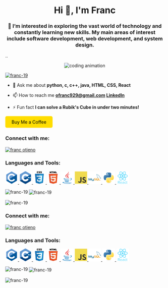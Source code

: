 <h1 align="center">Hi 👋, I'm Franc</h1>
<h3 align="center">👀 I’m interested in exploring the vast world of technology and constantly learning new skills. My main areas of interest include software development, web development, and system design.</h3>
..
<p align="center">
  <img src="https://media.giphy.com/media/qgQUggAC3Pfv687qPC/giphy.gif" alt="coding animation" width="400" height="300"/>
</p>



<p align="left"> <a href="https://github.com/ryo-ma/github-profile-trophy"><img src="https://file:///C:/Users/ofran/Downloads/Your%20profile_files/133057947(2)/?username=franc-19" alt="franc-19" /></a> </p>

- 💬 Ask me about **python, c, c++, java, HTML, CSS, React**

- 📫 How to reach me **ofranc929@gmail.com      [LinkedIn](https://www.linkedin.com/in/franc-otieno-673736219/)**

- ⚡ Fun fact **I can solve a Rubik's Cube in under two minutes!**
 <a href="https://www.buymeacoffee.com/franc19" target="_blank" style="display: inline-block; padding: 10px 20px; background-color: #FFDD00; color: #000; text-decoration: none; border-radius: 5px;">
    Buy Me a Coffee
</a>


<h3 align="left">Connect with me:</h3>
<p align="left">
<a href="https://linkedin.com/in/franc otieno" target="blank"><img align="center" src="https://raw.githubusercontent.com/rahuldkjain/github-profile-readme-generator/master/src/images/icons/Social/linked-in-alt.svg" alt="franc otieno" height="30" width="40" /></a>
</p>

<h3 align="left">Languages and Tools:</h3>
<p align="left"> 
<a href="https://www.cprogramming.com/" target="_blank" rel="noreferrer"> <img src="https://raw.githubusercontent.com/devicons/devicon/master/icons/c/c-original.svg" alt="c" width="40" height="40"/> </a> 
<a href="https://www.w3schools.com/cpp/" target="_blank" rel="noreferrer"> <img src="https://raw.githubusercontent.com/devicons/devicon/master/icons/cplusplus/cplusplus-original.svg" alt="cplusplus" width="40" height="40"/> </a> 
<a href="https://www.w3schools.com/css/" target="_blank" rel="noreferrer"> <img src="https://raw.githubusercontent.com/devicons/devicon/master/icons/css3/css3-original-wordmark.svg" alt="css3" width="40" height="40"/> </a> 
<a href="https://www.w3.org/html/" target="_blank" rel="noreferrer"> <img src="https://raw.githubusercontent.com/devicons/devicon/master/icons/html5/html5-original-wordmark.svg" alt="html5" width="40" height="40"/> </a> 
<a href="https://www.java.com" target="_blank" rel="noreferrer"> <img src="https://raw.githubusercontent.com/devicons/devicon/master/icons/java/java-original.svg" alt="java" width="40" height="40"/> </a> 
<a href="https://developer.mozilla.org/en-US/docs/Web/JavaScript" target="_blank" rel="noreferrer"> <img src="https://raw.githubusercontent.com/devicons/devicon/master/icons/javascript/javascript-original.svg" alt="javascript" width="40" height="40"/> </a> 
<a href="https://www.mysql.com/" target="_blank" rel="noreferrer"> <img src="https://raw.githubusercontent.com/devicons/devicon/master/icons/mysql/mysql-original-wordmark.svg" alt="mysql" width="40" height="40"/> </a> 
<a href="https://www.python.org" target="_blank" rel="noreferrer"> <img src="https://raw.githubusercontent.com/devicons/devicon/master/icons/python/python-original.svg" alt="python" width="40" height="40"/> </a> 
<a href="https://reactjs.org/" target="_blank" rel="noreferrer"> <img src="https://raw.githubusercontent.com/devicons/devicon/master/icons/react/react-original-wordmark.svg" alt="react" width="40" height="40"/> </a> 
</p>

<p><img align="left" src="https://github-readme-stats.vercel.app/api/top-langs?username=franc-19&show_icons=true&locale=en&layout=compact" alt="franc-19" /></p>

<p>&nbsp;<img align="center" src="https://github-readme-stats.vercel.app/api?username=franc-19&show_icons=true&locale=en" alt="franc-19" /></p>

<p><img align="center" src="https://github-readme-streak-stats.herokuapp.com/?user=franc-19&" alt="franc-19" /></p>

<h3 align="left">Connect with me:</h3>
<p align="left">
<a href="https://linkedin.com/in/franc otieno" target="blank"><img align="center" src="https://raw.githubusercontent.com/rahuldkjain/github-profile-readme-generator/master/src/images/icons/Social/linked-in-alt.svg" alt="franc otieno" height="30" width="40" /></a>
</p>

<h3 align="left">Languages and Tools:</h3>
<p align="left"> 
<a href="https://www.cprogramming.com/" target="_blank" rel="noreferrer"> <img src="https://raw.githubusercontent.com/devicons/devicon/master/icons/c/c-original.svg" alt="c" width="40" height="40"/> </a> 
<a href="https://www.w3schools.com/cpp/" target="_blank" rel="noreferrer"> <img src="https://raw.githubusercontent.com/devicons/devicon/master/icons/cplusplus/cplusplus-original.svg" alt="cplusplus" width="40" height="40"/> </a> 
<a href="https://www.w3schools.com/css/" target="_blank" rel="noreferrer"> <img src="https://raw.githubusercontent.com/devicons/devicon/master/icons/css3/css3-original-wordmark.svg" alt="css3" width="40" height="40"/> </a> 
<a href="https://www.w3.org/html/" target="_blank" rel="noreferrer"> <img src="https://raw.githubusercontent.com/devicons/devicon/master/icons/html5/html5-original-wordmark.svg" alt="html5" width="40" height="40"/> </a> 
<a href="https://www.java.com" target="_blank" rel="noreferrer"> <img src="https://raw.githubusercontent.com/devicons/devicon/master/icons/java/java-original.svg" alt="java" width="40" height="40"/> </a> 
<a href="https://developer.mozilla.org/en-US/docs/Web/JavaScript" target="_blank" rel="noreferrer"> <img src="https://raw.githubusercontent.com/devicons/devicon/master/icons/javascript/javascript-original.svg" alt="javascript" width="40" height="40"/> </a> 
<a href="https://www.mysql.com/" target="_blank" rel="noreferrer"> <img src="https://raw.githubusercontent.com/devicons/devicon/master/icons/mysql/mysql-original-wordmark.svg" alt="mysql" width="40" height="40"/> </a> 
<a href="https://www.python.org" target="_blank" rel="noreferrer"> <img src="https://raw.githubusercontent.com/devicons/devicon/master/icons/python/python-original.svg" alt="python" width="40" height="40"/> </a> 
<a href="https://reactjs.org/" target="_blank" rel="noreferrer"> <img src="https://raw.githubusercontent.com/devicons/devicon/master/icons/react/react-original-wordmark.svg" alt="react" width="40" height="40"/> </a> 
</p>

<p><img align="left" src="https://github-readme-stats.vercel.app/api/top-langs?username=franc-19&show_icons=true&locale=en&layout=compact" alt="franc-19" /></p>

<p>&nbsp;<img align="center" src="https://github-readme-stats.vercel.app/api?username=franc-19&show_icons=true&locale=en" alt="franc-19" /></p>

<p><img align="center" src="https://github-readme-streak-stats.herokuapp.com/?user=franc-19&" alt="franc-19" /></p>
